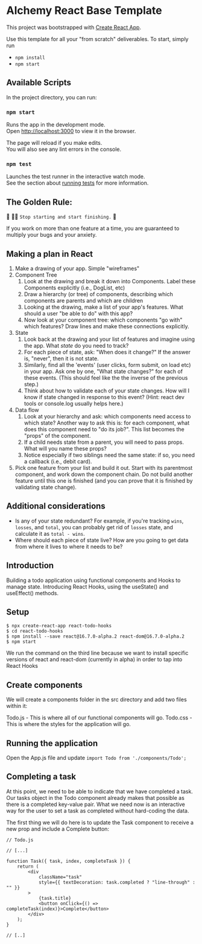 # Alchemy React Base Template

This project was bootstrapped with [Create React App](https://github.com/facebook/create-react-app).

Use this template for all your "from scratch" deliverables. To start, simply run

- `npm install`
- `npm start`

## Available Scripts

In the project directory, you can run:

### `npm start`

Runs the app in the development mode.\
Open [http://localhost:3000](http://localhost:3000) to view it in the browser.

The page will reload if you make edits.\
You will also see any lint errors in the console.

### `npm test`

Launches the test runner in the interactive watch mode.\
See the section about [running tests](https://facebook.github.io/create-react-app/docs/running-tests) for more information.

## The Golden Rule:

🦸 🦸‍♂️ `Stop starting and start finishing.` 🏁

If you work on more than one feature at a time, you are guaranteed to multiply your bugs and your anxiety.

## Making a plan in React

1. Make a drawing of your app. Simple "wireframes"
1. Component Tree
   1. Look at the drawing and break it down into Components. Label these Components explicitly (i.e., DogList, etc)
   1. Draw a hierarchy (or tree) of components, describing which components are parents and which are children
   1. Looking at the drawing, make a list of your app's features. What should a user "be able to do" with this app?
   1. Now look at your component tree: which components "go with" which features? Draw lines and make these connections explicitly.
1. State
   1. Look back at the drawing and your list of features and imagine using the app. What _state_ do you need to track?
   1. For each piece of state, ask: "When does it change?" If the answer is, "never", then it is not state.
   1. Similarly, find all the 'events' (user clicks, form submit, on load etc) in your app. Ask one by one, "What state changes?" for each of these events. (This should feel like the the inverse of the previous step.)
   1. Think about how to validate each of your state changes. How will I know if state changed in response to this event? (Hint: react dev tools or console.log usually helps here.)
1. Data flow
   1. Look at your hierarchy and ask: which components need access to which state? Another way to ask this is: for each component, what does this component need to "do its job?". This list becomes the "props" of the component.
   1. If a child needs state from a parent, you will need to pass props. What will you name these props?
   1. Notice especially if two siblings need the same state: if so, you need a callback (i.e., debit card).
1. Pick one feature from your list and build it out. Start with its parentmost component, and work down the component chain. Do not build another feature until this one is finished (and you can prove that it is finished by validating state change).

## Additional considerations

- Is any of your state redundant? For example, if you're tracking `wins`, `losses`, and `total`, you can probably get rid of `losses` state, and calculate it as `total - wins`.
- Where should each piece of state live? How are you going to get data from where it lives to where it needs to be?

## Introduction

Building a todo application using functional components and Hooks to manage state.
Introducing React Hooks, using the useState() and useEffect() methods.

## Setup

    $ npx create-react-app react-todo-hooks
    $ cd react-todo-hooks
    $ npm install --save react@16.7.0-alpha.2 react-dom@16.7.0-alpha.2
    $ npm start

We run the command on the third line because we want to install specific versions of react and react-dom (currently in alpha) in order to tap into React Hooks

## Create components

We will create a components folder in the src directory and add two files within it:

Todo.js - This is where all of our functional components will go.
Todo.css - This is where the styles for the application will go.

## Running the application

Open the App.js file and update
`import Todo from './components/Todo';`

## Completing a task

At this point, we need to be able to indicate that we have completed a task. Our tasks object in the Todo component already makes that possible as there is a completed key-value pair. What we need now is an interactive way for the user to set a task as completed without hard-coding the data.

The first thing we will do here is to update the Task component to receive a new prop and include a Complete button:

    // Todo.js

    // [...]

    function Task({ task, index, completeTask }) {
        return (
            <div
                className="task"
                style={{ textDecoration: task.completed ? "line-through" : "" }}
            >
                {task.title}
                <button onClick={() => completeTask(index)}>Complete</button>
            </div>
        );
    }

    // [..]
